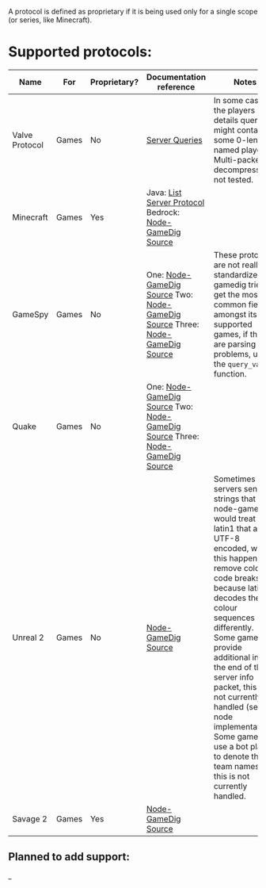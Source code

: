 A protocol is defined as proprietary if it is being used only for a single scope (or series, like Minecraft).

# Supported protocols:
| Name           | For   | Proprietary? | Documentation reference                                                                                                                                                                                                                                                                                             | Notes                                                                                                                                                                                                                                                                                                                                                                                                                             |
|----------------|-------|--------------|---------------------------------------------------------------------------------------------------------------------------------------------------------------------------------------------------------------------------------------------------------------------------------------------------------------------|-----------------------------------------------------------------------------------------------------------------------------------------------------------------------------------------------------------------------------------------------------------------------------------------------------------------------------------------------------------------------------------------------------------------------------------|
| Valve Protocol | Games | No           | [Server Queries](https://developer.valvesoftware.com/wiki/Server_queries)                                                                                                                                                                                                                                           | In some cases, the players details query might contain some 0-length named players. Multi-packet decompression not tested.                                                                                                                                                                                                                                                                                                        |
| Minecraft      | Games | Yes          | Java: [List Server Protocol](https://wiki.vg/Server_List_Ping) <br> Bedrock: [Node-GameDig Source](https://github.com/gamedig/node-gamedig/blob/master/protocols/minecraftbedrock.js)                                                                                                                               |                                                                                                                                                                                                                                                                                                                                                                                                                                   |
| GameSpy        | Games | No           | One: [Node-GameDig Source](https://github.com/gamedig/node-gamedig/blob/master/protocols/gamespy1.js) Two: [Node-GameDig Source](https://github.com/gamedig/node-gamedig/blob/master/protocols/gamespy2.js) Three: [Node-GameDig Source](https://github.com/gamedig/node-gamedig/blob/master/protocols/gamespy3.js) | These protocols are not really standardized, gamedig tries to get the most common fields amongst its supported games, if there are parsing problems, use the `query_vars` function.                                                                                                                                                                                                                                               |
| Quake          | Games | No           | One: [Node-GameDig Source](https://github.com/gamedig/node-gamedig/blob/master/protocols/quake1.js) Two: [Node-GameDig Source](https://github.com/gamedig/node-gamedig/blob/master/protocols/quake2.js) Three: [Node-GameDig Source](https://github.com/gamedig/node-gamedig/blob/master/protocols/quake3.js)       |                                                                                                                                                                                                                                                                                                                                                                                                                                   |
| Unreal 2       | Games | No           | [Node-GameDig Source](https://github.com/gamedig/node-gamedig/blob/master/protocols/unreal2.js)                                                                                                                                                                                                                     | Sometimes servers send strings that node-gamedig would treat as latin1 that are UTF-8 encoded, when this happens the remove color code breaks because latin1 decodes the colour sequences differently. Some games provide additional info at the end of the server info packet, this is not currently handled (see the node implementation). Some games use a bot player to denote the team names, this is not currently handled. |
| Savage 2       | Games | Yes          | [Node-GameDig Source](https://github.com/gamedig/node-gamedig/blob/master/protocols/savage2.js)                                                                                                                                                                                                                     |                                                                                                                                                                                                                                                                                                                                                                                                                                   |

## Planned to add support:
_

